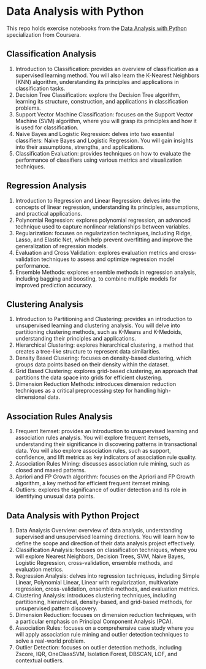 # Data Analysis with Python
This repo holds exercise notebooks from the [Data Analysis with Python](https://www.coursera.org/specializations/data-analysis-python) specialization from Coursera.

## Classification Analysis
1. Introduction to Classification: provides an overview of classification as a supervised learning method. You will also learn the K-Nearest Neighbors (KNN) algorithm, understanding its principles and applications in classification tasks.
2. Decision Tree Classification: explore the Decision Tree algorithm, learning its structure, construction, and applications in classification problems.
3. Support Vector Machine Classification: focuses on the Support Vector Machine (SVM) algorithm, where you will grasp its principles and how it is used for classification.
4. Naive Bayes and Logistic Regression: delves into two essential classifiers: Naive Bayes and Logistic Regression. You will gain insights into their assumptions, strengths, and applications.
5. Classification Evaluation: provides techniques on how to evaluate the performance of classifiers using various metrics and visualization techniques.

## Regression Analysis
1. Introduction to Regression and Linear Regression: delves into the concepts of linear regression, understanding its principles, assumptions, and practical applications.
2. Polynomial Regression: explores polynomial regression, an advanced technique used to capture nonlinear relationships between variables.
3. Regularization: focuses on regularization techniques, including Ridge, Lasso, and Elastic Net, which help prevent overfitting and improve the generalization of regression models.
4. Evaluation and Cross Validation: explores evaluation metrics and cross-validation techniques to assess and optimize regression model performance.
5. Ensemble Methods: explores ensemble methods in regression analysis, including bagging and boosting, to combine multiple models for improved prediction accuracy.

## Clustering Analysis
1. Introduction to Partitioning and Clustering: provides an introduction to unsupervised learning and clustering analysis. You will delve into partitioning clustering methods, such as K-Means and K-Medoids, understanding their principles and applications.
2. Hierarchical Clustering: explores hierarchical clustering, a method that creates a tree-like structure to represent data similarities.
3. Density Based Clusering: focuses on density-based clustering, which groups data points based on their density within the dataset.
4. Grid Based Clustering: explores grid-based clustering, an approach that partitions the data space into grids for efficient clustering.
5. Dimension Reduction Methods: introduces dimension reduction techniques as a critical preprocessing step for handling high-dimensional data.

## Association Rules Analysis
1. Frequent Itemset: provides an introduction to unsupervised learning and association rules analysis. You will explore frequent itemsets, understanding their significance in discovering patterns in transactional data. You will also explore association rules, such as support, confidence, and lift metrics as key indicators of association rule quality.
2. Association Rules Mining: discusses association rule mining, such as closed and maxed patterns.
3. Apriori and FP Growth algorithm: focuses on the Apriori and FP Growth algorithm, a key method for efficient frequent itemset mining.
4. Outliers: explores the significance of outlier detection and its role in identifying unusual data points.

## Data Analysis with Python Project
1. Data Analysis Overview: overview of data analysis, understanding supervised and unsupervised learning directions. You will learn how to define the scope and direction of their data analysis project effectively.
2. Classification Analysis: focuses on classification techniques, where you will explore Nearest Neighbors, Decision Trees, SVM, Naive Bayes, Logistic Regression, cross-validation, ensemble methods, and evaluation metrics.
3. Regression Analysis: delves into regression techniques, including Simple Linear, Polynomial Linear, Linear with regularization, multivariate regression, cross-validation, ensemble methods, and evaluation metrics.
4. Clustering Analysis: introduces clustering techniques, including partitioning, hierarchical, density-based, and grid-based methods, for unsupervised pattern discovery.
5. Dimension Reduction: focuses on dimension reduction techniques, with a particular emphasis on Principal Component Analysis (PCA).
6. Association Rules: focuses on a comprehensive case study where you will apply association rule mining and outlier detection techniques to solve a real-world problem.
7. Outlier Detection: focuses on outlier detection methods, including Zscore, IQR, OneClassSVM, Isolation Forest, DBSCAN, LOF, and contextual outliers.
